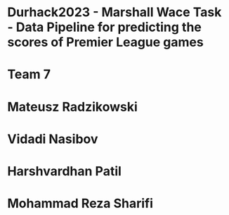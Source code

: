 # Durhack2023 - Marshall Wace Task - Data Pipeline for predicting the scores of Premier League games
# Team 7

# Mateusz Radzikowski
# Vidadi Nasibov
# Harshvardhan Patil
# Mohammad Reza Sharifi